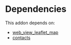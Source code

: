 # Dependencies

This addon depends on:

- [web_view_leaflet_map](https://github.com/bringout/oca-technical)
- [contacts](https://github.com/bringout/oca-ocb-technical/tree/c402a40a06d0be2fb22b984c2e7c0bd673fa7f80/odoo-bringout-oca-ocb-contacts)
